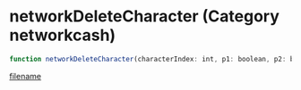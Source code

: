 # networkDeleteCharacter (Category networkcash)

```js
function networkDeleteCharacter(characterIndex: int, p1: boolean, p2: boolean): void
```

[filename](networkDeleteCharacter_m.md ':include')
